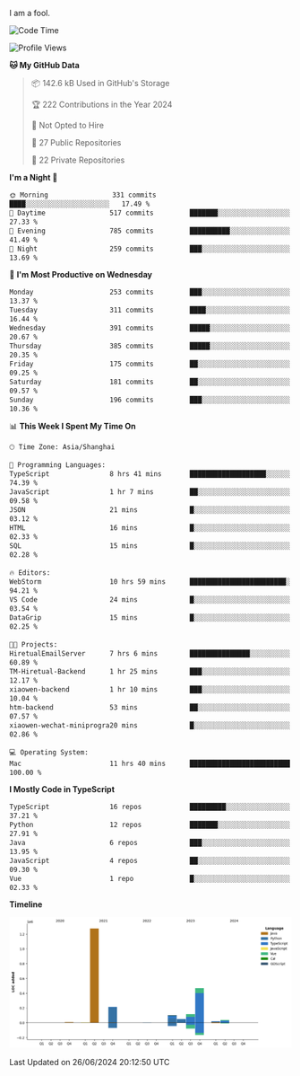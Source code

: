 I am a fool.

<!--START_SECTION:waka-->
![Code Time](http://img.shields.io/badge/Code%20Time-1%2C514%20hrs%2029%20mins-blue)

![Profile Views](http://img.shields.io/badge/Profile%20Views-0-blue)

**🐱 My GitHub Data** 

> 📦 142.6 kB Used in GitHub's Storage 
 > 
> 🏆 222 Contributions in the Year 2024
 > 
> 🚫 Not Opted to Hire
 > 
> 📜 27 Public Repositories 
 > 
> 🔑 22 Private Repositories 
 > 
**I'm a Night 🦉** 

```text
🌞 Morning                331 commits         ████░░░░░░░░░░░░░░░░░░░░░   17.49 % 
🌆 Daytime                517 commits         ███████░░░░░░░░░░░░░░░░░░   27.33 % 
🌃 Evening                785 commits         ██████████░░░░░░░░░░░░░░░   41.49 % 
🌙 Night                  259 commits         ███░░░░░░░░░░░░░░░░░░░░░░   13.69 % 
```
📅 **I'm Most Productive on Wednesday** 

```text
Monday                   253 commits         ███░░░░░░░░░░░░░░░░░░░░░░   13.37 % 
Tuesday                  311 commits         ████░░░░░░░░░░░░░░░░░░░░░   16.44 % 
Wednesday                391 commits         █████░░░░░░░░░░░░░░░░░░░░   20.67 % 
Thursday                 385 commits         █████░░░░░░░░░░░░░░░░░░░░   20.35 % 
Friday                   175 commits         ██░░░░░░░░░░░░░░░░░░░░░░░   09.25 % 
Saturday                 181 commits         ██░░░░░░░░░░░░░░░░░░░░░░░   09.57 % 
Sunday                   196 commits         ███░░░░░░░░░░░░░░░░░░░░░░   10.36 % 
```


📊 **This Week I Spent My Time On** 

```text
🕑︎ Time Zone: Asia/Shanghai

💬 Programming Languages: 
TypeScript               8 hrs 41 mins       ███████████████████░░░░░░   74.39 % 
JavaScript               1 hr 7 mins         ██░░░░░░░░░░░░░░░░░░░░░░░   09.58 % 
JSON                     21 mins             █░░░░░░░░░░░░░░░░░░░░░░░░   03.12 % 
HTML                     16 mins             █░░░░░░░░░░░░░░░░░░░░░░░░   02.33 % 
SQL                      15 mins             █░░░░░░░░░░░░░░░░░░░░░░░░   02.28 % 

🔥 Editors: 
WebStorm                 10 hrs 59 mins      ████████████████████████░   94.21 % 
VS Code                  24 mins             █░░░░░░░░░░░░░░░░░░░░░░░░   03.54 % 
DataGrip                 15 mins             █░░░░░░░░░░░░░░░░░░░░░░░░   02.25 % 

🐱‍💻 Projects: 
HiretualEmailServer      7 hrs 6 mins        ███████████████░░░░░░░░░░   60.89 % 
TM-Hiretual-Backend      1 hr 25 mins        ███░░░░░░░░░░░░░░░░░░░░░░   12.17 % 
xiaowen-backend          1 hr 10 mins        ███░░░░░░░░░░░░░░░░░░░░░░   10.04 % 
htm-backend              53 mins             ██░░░░░░░░░░░░░░░░░░░░░░░   07.57 % 
xiaowen-wechat-miniprogra20 mins             █░░░░░░░░░░░░░░░░░░░░░░░░   02.86 % 

💻 Operating System: 
Mac                      11 hrs 40 mins      █████████████████████████   100.00 % 
```

**I Mostly Code in TypeScript** 

```text
TypeScript               16 repos            █████████░░░░░░░░░░░░░░░░   37.21 % 
Python                   12 repos            ███████░░░░░░░░░░░░░░░░░░   27.91 % 
Java                     6 repos             ███░░░░░░░░░░░░░░░░░░░░░░   13.95 % 
JavaScript               4 repos             ██░░░░░░░░░░░░░░░░░░░░░░░   09.30 % 
Vue                      1 repo              █░░░░░░░░░░░░░░░░░░░░░░░░   02.33 % 
```



**Timeline**

![Lines of Code chart](https://raw.githubusercontent.com/VeejaLiu/VeejaLiu/master/assets/bar_graph.png)


 Last Updated on 26/06/2024 20:12:50 UTC
<!--END_SECTION:waka-->
